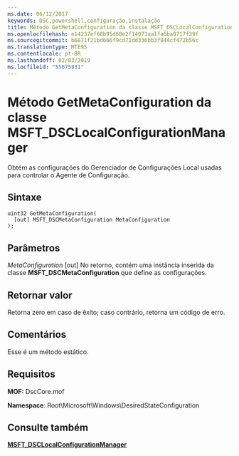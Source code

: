 ```yaml
---
ms.date: 06/12/2017
keywords: DSC,powershell,configuração,instalação
title: Método GetMetaConfiguration da classe MSFT_DSCLocalConfigurationManager
ms.openlocfilehash: e14237ef68b95d68e2f14071aa1fa6ba0717f39f
ms.sourcegitcommit: b6871f21bd666f9cd71dd336bb3f844cf472b56c
ms.translationtype: MTE95
ms.contentlocale: pt-BR
ms.lasthandoff: 02/03/2019
ms.locfileid: "55675831"
---
```

# <a name="getmetaconfiguration-method-of-the-msftdsclocalconfigurationmanager-class"></a>Método GetMetaConfiguration da classe MSFT_DSCLocalConfigurationManager

Obtém as configurações do Gerenciador de Configurações Local usadas para controlar o Agente de Configuração.

## <a name="syntax"></a>Sintaxe

```mof
uint32 GetMetaConfiguration(
  [out] MSFT_DSCMetaConfiguration MetaConfiguration
);
```

## <a name="parameters"></a>Parâmetros

*MetaConfiguration* \[out\] No retorno, contém uma instância inserida da classe **MSFT_DSCMetaConfiguration** que define as configurações.

## <a name="return-value"></a>Retornar valor

Retorna zero em caso de êxito; caso contrário, retorna um código de erro.

## <a name="remarks"></a>Comentários

Esse é um método estático.

## <a name="requirements"></a>Requisitos

**MOF:** DscCore.mof

**Namespace**: Root\Microsoft\Windows\DesiredStateConfiguration

## <a name="see-also"></a>Consulte também

[**MSFT_DSCLocalConfigurationManager**](msft-dsclocalconfigurationmanager.md)